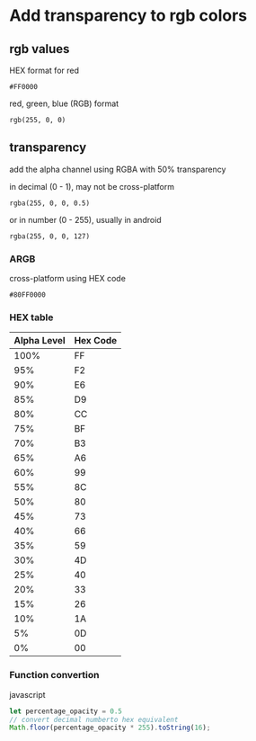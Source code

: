 # Add transparency to rgb colors

## rgb values

HEX format for red
```
#FF0000
```

red, green, blue (RGB) format
```
rgb(255, 0, 0)
```

## transparency
add the alpha channel using RGBA with 50% transparency

in decimal (0 - 1), may not be cross-platform
```
rgba(255, 0, 0, 0.5)
```

or in number (0 - 255), usually in android
```
rgba(255, 0, 0, 127)
```

### ARGB

cross-platform using HEX code
```
#80FF0000
```

### HEX table

| Alpha Level | Hex Code |
|-------------|----------|
| 100%        | FF       |
| 95%         | F2       |
| 90%         | E6       |
| 85%         | D9       |
| 80%         | CC       |
| 75%         | BF       |
| 70%         | B3       |
| 65%         | A6       |
| 60%         | 99       |
| 55%         | 8C       |
| 50%         | 80       |
| 45%         | 73       |
| 40%         | 66       |
| 35%         | 59       |
| 30%         | 4D       |
| 25%         | 40       |
| 20%         | 33       |
| 15%         | 26       |
| 10%         | 1A       |
| 5%          | 0D       |
| 0%          | 00       |

### Function convertion

javascript
```javascript
let percentage_opacity = 0.5
// convert decimal numberto hex equivalent
Math.floor(percentage_opacity * 255).toString(16);
```
